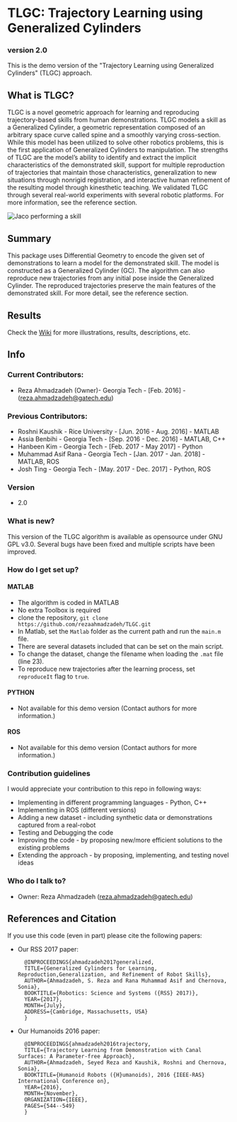 # TLGC: Trajectory Learning using Generalized Cylinders #
### version 2.0 ###

This is the demo version of the "Trajectory Learning using Generalized Cylinders" (TLGC) approach. 

## What is TLGC? ##

TLGC is a novel geometric approach for learning and reproducing trajectory-based skills from human demonstrations. TLGC models a skill as a Generalized Cylinder, a geometric representation composed of an arbitrary space curve called spine and a smoothly varying cross-section. While this model has been utilized to solve other robotics problems, this is the first application of Generalized Cylinders to manipulation. The strengths of TLGC are the model’s ability to identify and extract the implicit characteristics of the demonstrated skill, support for multiple reproduction of trajectories that maintain those characteristics, generalization to new situations through nonrigid registration, and interactive human refinement of the resulting model through kinesthetic teaching. We validated TLGC through several real-world experiments with several robotic platforms. For more information, see the reference section.

![Jaco performing a skill](http://www.ahmadzadeh.info/_/rsrc/1481221808081/research/jaco6.jpg?height=345&width=400)

<!-- https://github.com/gt-rail-internal/GeneralizedCylinder/blob/master/jaco6.jpg?raw=true "Jaco2" -->


## Summary ##

This package uses Differential Geometry to encode the given set of demonstrations to learn a model for the demonstrated skill. The model is constructed as a Generalized Cylinder (GC). The algorithm can also reproduce new trajectories from any initial pose inside the Generalized Cylinder. The reproduced trajectories preserve the main features of the demonstrated skill. For more detail, see the reference section.


## Results ##

Check the [Wiki](https://github.com/rezaahmadzadeh/TLGC/wiki) for more illustrations, results, descriptions, etc.


## Info ##

### Current Contributors: ###
*  Reza Ahmadzadeh (Owner)- Georgia Tech - [Feb. 2016] - (reza.ahmadzadeh@gatech.edu) 

### Previous Contributors: ###
*  Roshni Kaushik - Rice University - [Jun. 2016 - Aug. 2016] - MATLAB
*  Assia Benbihi - Georgia Tech - [Sep. 2016 - Dec. 2016] - MATLAB, C++
*  Hanbeen Kim - Georgia Tech - [Feb. 2017 - May 2017] - Python
*  Muhammad Asif Rana - Georgia Tech - [Jan. 2017 - Jan. 2018] - MATLAB, ROS
*  Josh Ting - Georgia Tech - [May. 2017 - Dec. 2017] - Python, ROS


### Version ###
*  2.0

### What is new? ###
This version of the TLGC algorithm is available as opensource under GNU GPL v3.0.
Several bugs have been fixed and multiple scripts have been improved.

### How do I get set up? ###

#### MATLAB ####
* The algorithm is coded in MATLAB
* No extra Toolbox is required
* clone the repository, `git clone https://github.com/rezaahmadzadeh/TLGC.git`
* In Matlab, set the `Matlab` folder as the current path and run the `main.m` file.
* There are several datasets included that can be set on the main script.
* To change the dataset, change the filename when loading the `.mat` file (line 23).
* To reproduce new trajectories after the learning process, set `reproduceIt` flag to `true`.

#### PYTHON ####
* Not available for this demo version (Contact authors for more information.)

#### ROS ####
* Not available for this demo version (Contact authors for more information.)

### Contribution guidelines ###

I would appreciate your contribution to this repo in following ways:

* Implementing in different programming languages - Python, C++
* Implementing in ROS (different versions)
* Adding a new dataset - including synthetic data or demonstrations captured from a real-robot
* Testing and Debugging the code
* Improving the code - by proposing new/more efficient solutions to the existing problems
* Extending the approach - by proposing, implementing, and testing novel ideas 

### Who do I talk to? ###

* Owner: Reza Ahmadzadeh (reza.ahmadzadeh@gatech.edu)



## References and Citation ##
If you use this code (even in part) please cite the following papers:

* Our RSS 2017 paper:



		@INPROCEEDINGS{ahmadzadeh2017generalized,
		TITLE={Generalized Cylinders for Learning, Reproduction,Generalization, and Refinement of Robot Skills},
		AUTHOR={Ahmadzadeh, S. Reza and Rana Muhammad Asif and Chernova, Sonia},
		BOOKTITLE={Robotics: Science and Systems ({RSS} 2017)},
		YEAR={2017},
		MONTH={July},
		ADDRESS={Cambridge, Massachusetts, USA}
		}
        
        
* Our Humanoids 2016 paper:



		@INPROCEEDINGS{ahmadzadeh2016trajectory,
		TITLE={Trajectory Learning from Demonstration with Canal Surfaces: A Parameter-free Approach},
		AUTHOR={Ahmadzadeh, Seyed Reza and Kaushik, Roshni and Chernova, Sonia},
		BOOKTITLE={Humanoid Robots ({H}umanoids), 2016 {IEEE-RAS} International Conference on},
		YEAR={2016},
		MONTH={November},
		ORGANIZATION={IEEE},
		PAGES={544--549}
		}




